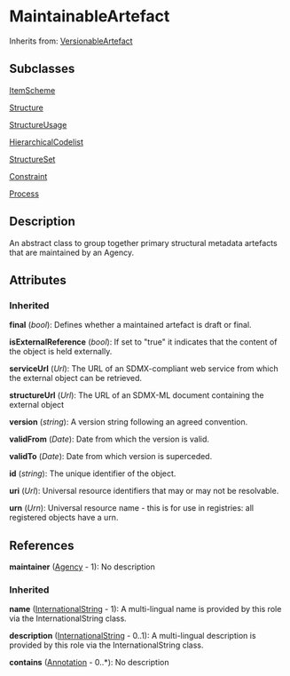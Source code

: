 
# MaintainableArtefact

Inherits from: [VersionableArtefact](VersionableArtefact.md)

## Subclasses

[ItemScheme](ItemScheme.md)

[Structure](Structure.md)

[StructureUsage](StructureUsage.md)

[HierarchicalCodelist](../Codelist/HierarchicalCodelist.md)

[StructureSet](../Mapping/StructureSet.md)

[Constraint](../Registry/Constraint.md)

[Process](../Process/Process.md)



## Description

An abstract class to group together primary structural metadata artefacts that are maintained by an Agency.


## Attributes

### Inherited

**final** (*bool*): Defines whether a maintained artefact is draft or final.

**isExternalReference** (*bool*): If set to "true" it indicates that the content of the object is held externally.

**serviceUrl** (*Url*): The URL of an SDMX-compliant web service from which the external object can be retrieved.

**structureUrl** (*Url*): The URL of an SDMX-ML document containing the external object

**version** (*string*): A version string following an agreed convention.

**validFrom** (*Date*): Date from which the version is valid.

**validTo** (*Date*): Date from which version is superceded.

**id** (*string*): The unique identifier of the object.

**uri** (*Url*): Universal resource identifiers that may or may not be resolvable.

**urn** (*Urn*): Universal resource name - this is for use in registries: all registered objects have a urn.



## References

**maintainer** ([Agency](Agency.md) - 1): No description

### Inherited

**name** ([InternationalString](InternationalString.md) - 1): A multi-lingual name is provided by this role via the InternationalString class.

**description** ([InternationalString](InternationalString.md) - 0..1): A multi-lingual description is provided by this role via the InternationalString class.

**contains** ([Annotation](Annotation.md) - 0..*): No description




